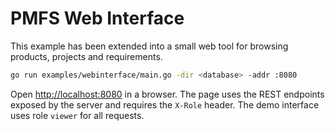 # PMFS Web Interface

This example has been extended into a small web tool for browsing products,
projects and requirements.

```bash
go run examples/webinterface/main.go -dir <database> -addr :8080
```

Open <http://localhost:8080> in a browser. The page uses the REST endpoints
exposed by the server and requires the `X-Role` header. The demo interface uses
role `viewer` for all requests.

